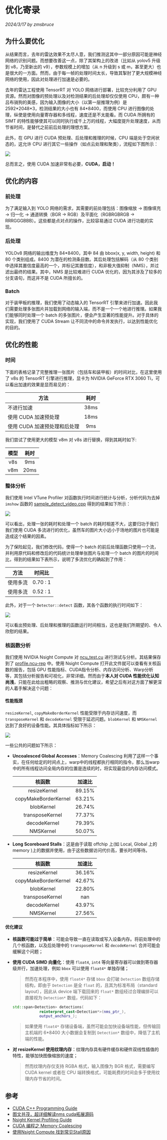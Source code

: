 # 优化寄录

*2024/3/17 by zmsbruce*

## 为什么要优化

从结果而言，去年的雷达效果不太尽人意，我们推测这其中一部分原因可能是神经网络的识别问题。而想要改善这一点，除了其架构上的改进（比如从 yolov5 升级到 v8，乃至新出的 v9），参数规模上的增加（从 n 升级到 s 或 m，甚至更大）也是很大的一方面。然而，由于每一帧的处理时间太长，导致其掣肘了更大规模神经网络的使用，因此对处理进行加速是必要的。

去年的雷达工程使用 TensorRT 对 YOLO 网络进行部署，比较充分利用了 GPU 资源。然而对图像的预处理以及对检测结果的后处理却仅仅使用 CPU，颇有一种吕布骑狗的美感，因为输入图像的大小（以第一层推理为例）是 2592\*2048\*3，检测结果的大小也有 84\*8400，而使用 CPU 进行图像的处理，纵使是使用向量寄存器和多线程，速度还是不太能看。而 CUDA 所拥有的 SIMT 的特性能够使其可以同时执行成千上万的线程，大幅度提升处理速度，从而节省时间，是替代之前前后处理的理想方案。

此外，在 GPU 进行 CUDA 预处理、后处理和推理的时候，CPU 端是处于空闲状态的，这允许 CPU 进行其它一些操作（如点云处理和聚类），流程如下图所示：

![](./images/profile_0.png)

总而言之，使用 CUDA 加速非常有必要，**CUDA，启动！**

## 优化的内容

### 前处理

为了满足输入到 YOLO 网络的需求，其需要的前处理包括：图像缩放 $\rightarrow$ 图像填充 $\rightarrow$ 归一化 $\rightarrow$ 通道转换（BGR $\rightarrow$ RGB）及平面化（RGBRGBRGB $\rightarrow$ RRRGGGBBB）。这些都是点对点的操作，比较容易通过 CUDA 进行功能的实现。

### 后处理

YOLOv8 网络的输出维度为 84\*8400，其中 84 由 bbox(x, y, width, height) 和 80 个类别组成。8400 为潜在的检测条目数。其后处理包括解码（从 80 个类别中选择其置信度最高的一个，并标记其置信度），和非极大值抑制（NMS），并过滤出最终的结果。其中，NMS 是比较难进行 CUDA 优化的，因为其涉及了较多的分支语句，而这并不是 CUDA 所擅长的。

### Batch

对于装甲板的推理，我们使用了动态输入的 TensorRT 引擎来进行加速。因此我们需要处理多张图片并加载到网络的输入端，而不是一个一个地进行推理。如果我们能够同时处理一个 batch 的多张图片，便会产生显著的性能提升。对于具体的实现，我们使用了 CUDA Stream 让不同流中的命令并发执行，以达到性能优化的目的。

## 优化的性能

### 时间

下面的表格记录了完整推理一张图片（包括车和装甲板）的时间对比，在这里使用了 v8s 的 TensorRT 引擎进行推理，显卡为 NVIDIA GeForce RTX 3060 Ti，可以看出加速的效果是显而易见的：

| 方法 | 耗时 |
|-|:-:|
|不进行加速 | 38ms |
| 使用 CUDA 加速预处理 | 18ms |
| 使用 CUDA 加速预处理和后处理 | 9ms |

我们尝试了使用更大的模型 v8m 对 v8s 进行替换，得到其耗时如下:

| 模型 | 耗时 |
|:-:|:-:|
| v8s | 9ms |
| v8m | 20ms |

### 整体分析

我们使用 Intel VTune Profiler 对函数执行时间进行统计与分析，分析代码为去掉 `imshow` 函数的 [sample_detect_video.cpp](../samples/sample_detect_video.cpp) 得到的结果如下所示：

![](./images/profile_1.png)

可以看出，处理一张的耗时和处理一个 batch 的耗时相差不大，这要归功于我们我们使用 CUDA 多流进行的优化，虽然车的图片大小远小于场地的图片也可能是造成这个结果的因素。

为了保险起见，我们修改代码，使得一个 batch 的前后处理函数只使用一个流，并利用原代码和修改后的代码统计处理单张图片与处理一个 batch 的图片的时间比，得到的结果如下表所示，说明了多流优化的确起到了作用：

| 方法 | 时间比 |
|:-:|:-:|
| 使用多流 | 0.70 : 1 |
| 使用多流 | 0.52 : 1 |

此外，对于一个 `Detector::detect` 函数，其各个函数的执行时间如下：

![](./images/profile_2.png)

可以看出预处理、后处理和推理的函数运行时间相当，这也是我们所期望的、令人欣慰的结果。

### 核函数分析

我们使用 NVIDIA Nsight Compute 对 [ncu_test.cu](../test/profile/ncu_test.cu) 进行测试与分析。其结果保存到了 [profile.ncu-rep](./profile/profile.ncu-rep) 中。使用 Nsight Compute 打开此文件就可以查看有关核函数的报告，包括 GPU 性能指标、CUDA指令分析、内存访问分析、Warp分析等，其包括分析报告和可视化，非常详细。然而由于**本人对 CUDA 性能优化认知尚浅**，只能在此给出粗略的观察、推测与优化建议，希望之后有对这方面了解更深的人着手解决这个问题：

#### 性能瓶颈

`resizeKernel`, `copyMakeBorderKernel` 性能受限于内存访问速度，而 `transposeKernel` 和 `decodeKernel` 受限于延迟问题。`blobKernel` 和 `NMSKernel` 达到了良好的设备性能。其具体指标如下所示：

![](./images/profile_3.png)

一些公共的问题如下所示：

* **Uncoalesced Global Accesses**：Memory Coalescing 利用了这样一个事实，在任何给定的时间点上，warp中的线程都执行相同的指令，那么当warp中的所有线程访问全局内存的位置是连续的时，将实现最佳的内存访问模式。

    | 核函数 | 加速比 |
    |:-:|:-:|
    | resizeKernel | 89.15% |
    | copyMakeBorderKernel | 63.21% |
    | blobKernel | 26.74% |
    | transposeKernel | 77.37% |
    | decodeKernel | 79.39% |
    | NMSKernel | 50.07% |

* **Long Scoreboard Stalls**：这是由于读取 offchip 上(如 Local, Global 上的 memory )上的数据并使用，由于这些数据访问代价高，要长时间等待。

    | 核函数 | 加速比 |
    |:-:|:-:|
    | resizeKernel | 36.16% |
    | copyMakeBorderKernel | 42.67% |
    | blobKernel | 22.80% |
    | transposeKernel | nan |
    | decodeKernel | 43.97% |
    | NMSKernel | 27.56% |

#### 优化建议

- **核函数可能过于简单**：可能会导致一直在读取或写入设备内存。将前处理中的几个核函数，以及后处理中的 `transposeKernel` 和 `decodeKernel` 合并可能会缓解这个问题；
- **使用 CUDA SIMD 向量化**：使用 `float4`, `int4` 等向量寄存器可以做到寄存器级并行，加速处理，例如 `bbox` 可以使用 `float4*` 单独存储；

    > 然而在本程序中，使用 `float4*` 存储 `bbox` 会打破 `Detection` 数组存储结构，即由于 `Detection` 是全 `float` 的，且其为标准布局（standard layout），因此从 device 端下载回来的 `float*` 数组经过合理编排可以直接视为 `Detection*` 数组，代码如下：

    ```cpp
    std::span<Detection> detections(
                reinterpret_cast<Detection*>(nms_ptr_),
                output_anchors_);
    ```

    > 如果使用 `float4*` 存储设备端，虽然可能会加快设备端性能，但传输回主机端的 6*8400 大小数据会复制到 `Detection*` 数组中，降低了主机端的性能。 

- **对 resizeKernel 使用纹理内存**：纹理内存具有硬件缓存和硬件双线性插值的特性，能够加快图像缩放的速度；

    > 然而纹理内存仅支持 RGBA 格式，输入图像为 BGR 格式，需要编写 CUDA kernel 或者在 CPU 端转换格式，可能耗费的时间会多于使用纹理内存节省的时间。

## 参考

* [CUDA C++ Programming Guide](https://docs.nvidia.com/cuda/cuda-c-programming-guide/index.html)
* [图文并茂，超详细解读nms cuda拓展源码](https://zhuanlan.zhihu.com/p/466169614)
* [Nsight Kernel Profiling Guide](https://docs.nvidia.com/nsight-compute/ProfilingGuide/index.html)
* [CUDA 编程之 Memory Coalescing](https://zhuanlan.zhihu.com/p/300785893)
* [使用Nsight Compute 找到常见Stall原因](https://zhuanlan.zhihu.com/p/464172074)